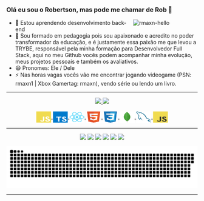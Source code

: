 ### Olá eu sou o Robertson, mas pode me chamar de Rob 👋
<img align="right" alt="rmaxn-hello" width="170" src="https://media.giphy.com/media/iDOOSqoC0k3VeT9rd5/giphy.gif?cid=ecf05e473p4ftda86z8g9vvo5coip534ba6d0jadpl9ogtqk&rid=giphy.gif&ct=g">

- 🌱 Estou aprendendo desenvolvimento back-end
- 👯 Sou formado em pedagogia pois sou apaixonado e acredito no poder transformador da educação, e é justamente essa paixão me que levou a TRYBE, responsável pela minha formação para Desenvolvedor Full Stack, aqui no meu Github vocês podem acompanhar minha evolução, meus projetos pessoais e também os avaliativos.
- 😄 Pronomes: Ele / Dele
- ⚡ Nas horas vagas vocês vão me encontrar jogando videogame (PSN: rmaxn1 | Xbox Gamertag: rmaxn), vendo série ou lendo um livro.

<hr> 
<div style"display: inline" align="center">
  <a href="https://github.com/rmaxn">
  <img width="40%" src="https://github-readme-stats.vercel.app/api?username=rmaxn&show_icons=true&theme=dark&include_all_commits=true&count_private=true"/>
  <img width="40%" src="https://github-readme-stats.vercel.app/api/top-langs/?username=rmaxn&layout=compact&langs_count=7&theme=dark"/>
</div>
  
<div align="center" style="display: inline_block"><br>
  <img align="center" alt="rmaxn-Js" height="30" width="40" src="https://raw.githubusercontent.com/devicons/devicon/master/icons/javascript/javascript-plain.svg">
  <img align="center" alt="rmaxn-Ts" height="30" width="40" src="https://raw.githubusercontent.com/devicons/devicon/master/icons/typescript/typescript-plain.svg">
  <img align="center" alt="rmaxn-React" height="30" width="40" src="https://raw.githubusercontent.com/devicons/devicon/master/icons/react/react-original.svg">
  <img align="center" alt="rmaxn-HTML" height="30" width="40" src="https://raw.githubusercontent.com/devicons/devicon/master/icons/html5/html5-original.svg">
  <img align="center" alt="rmaxn-CSS" height="30" width="40" src="https://raw.githubusercontent.com/devicons/devicon/master/icons/css3/css3-original.svg">
  <img align="center" alt="rmaxn-mongodb" height="30" width="40" src="https://raw.githubusercontent.com/devicons/devicon/00f02ef57fb7601fd1ddcc2fe6fe670fef3ae3e4/icons/mongodb/mongodb-original.svg">
  <img align="center" alt="rmaxn-mysql" height="30" width="40" src="https://raw.githubusercontent.com/devicons/devicon/00f02ef57fb7601fd1ddcc2fe6fe670fef3ae3e4/icons/mysql/mysql-original.svg">
    <img align="center" alt="rmaxn-javascript" height="30" width="40" src="https://raw.githubusercontent.com/devicons/devicon/00f02ef57fb7601fd1ddcc2fe6fe670fef3ae3e4/icons/javascript/javascript-original.svg">
</div>
<hr>
<div align="center">
  <a href="https://www.linkedin.com/in/rmaxn" target="_blank"><img src="https://img.shields.io/badge/LinkedIn-0077B5?style=for-the-badge&logo=linkedin&logoColor=white"></a>
<a href="https://wa.me/5538988034586" target="_blank"><img src="https://img.shields.io/badge/WhatsApp-25D366?style=for-the-badge&logo=whatsapp&logoColor=white"></a>
<a href="https://t.me/rmaxn" target="_blank"><img src="https://img.shields.io/badge/Telegram-2CA5E0?style=for-the-badge&logo=telegram&logoColor=white"></a>
<a href="mailto:robertson.nunes@gmail.com" target="_blank"><img src="https://img.shields.io/badge/Gmail-D14836?style=for-the-badge&logo=gmail&logoColor=white"></a>
<a href="https://www.messenger.com/rMaXn" target="_blank"><img src="https://img.shields.io/badge/Messenger-00B2FF?style=for-the-badge&logo=messenger&logoColor=white"></a>
<a href="https://www.instagram.com/rmaxn" target="_blank"><img src="https://img.shields.io/badge/Instagram-E4405F?style=for-the-badge&logo=instagram&logoColor=white"></a>
</div>
<div align="center">
  
![Snake animation](https://github.com/rmaxn/rmaxn/blob/output/github-contribution-grid-snake.svg)
  </div>
<hr>
            


